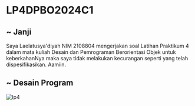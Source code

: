 # LP4DPBO2024C1

## ~ Janji 
Saya Laelatusya'diyah NIM 2108804 mengerjakan soal Latihan Praktikum 4 dalam mata kuliah Desain dan Pemrograman Berorientasi Objek untuk keberkahanNya maka saya tidak melakukan kecurangan seperti yang telah dispesifikasikan. Aamiin.

## ~ Desain Program
![lp4](https://github.com/Laelatusyadiyah/LP4DPBO2024C1/assets/100916724/292d4d8b-608b-457e-bd18-848d36ba94ca)
